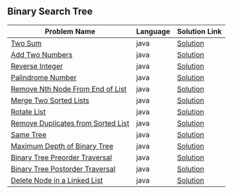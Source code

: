 ## Binary Search Tree

|Problem Name|Language|Solution Link|
---|---|---
|[Two Sum](https://leetcode.com/problems/two-sum/)|java|[Solution](./TwoSum.java)|
|[Add Two Numbers](https://leetcode.com/problems/add-two-numbers/)|java|[Solution](./AddTwoNumbers.java.java)|
|[Reverse Integer](https://leetcode.com/problems/reverse-integer/)|java|[Solution](./ReverseInteger.java)|
|[Palindrome Number](https://leetcode.com/problems/palindrome-number/)|java|[Solution](./PalindromeNumber.java)|
|[Remove Nth Node From End of List](https://leetcode.com/problems/remove-nth-node-from-end-of-list/)|java|[Solution](./RemoveNthNodeFromEndofList.java)|
|[Merge Two Sorted Lists](https://leetcode.com/problems/merge-two-sorted-lists/)|java|[Solution](./MergeTwoSortedLists.java)|
|[Rotate List](https://leetcode.com/problems/rotate-list/)|java|[Solution](./RotateList.java)|
|[Remove Duplicates from Sorted List](https://leetcode.com/problems/remove-duplicates-from-sorted-list/)|java|[Solution](./RemoveDuplicatesfromSortedList.java)|
|[Same Tree](https://leetcode.com/problems/same-tree/)|java|[Solution](./SameTree.java)|
|[Maximum Depth of Binary Tree](https://leetcode.com/problems/maximum-depth-of-binary-tree/)|java|[Solution](./MaximumDepthofBinaryTree.java)|
|[Binary Tree Preorder Traversal](https://leetcode.com/problems/binary-tree-preorder-traversal/)|java|[Solution](./BinaryTreePreorderTraversal.java)|
|[Binary Tree Postorder Traversal](https://leetcode.com/problems/binary-tree-postorder-traversal/)|java|[Solution](./BinaryTreePostorderTraversal.java)|
|[Delete Node in a Linked List](https://leetcode.com/problems/delete-node-in-a-linked-list/)|java|[Solution](./DeleteNodeinaLinkedList.java)|





